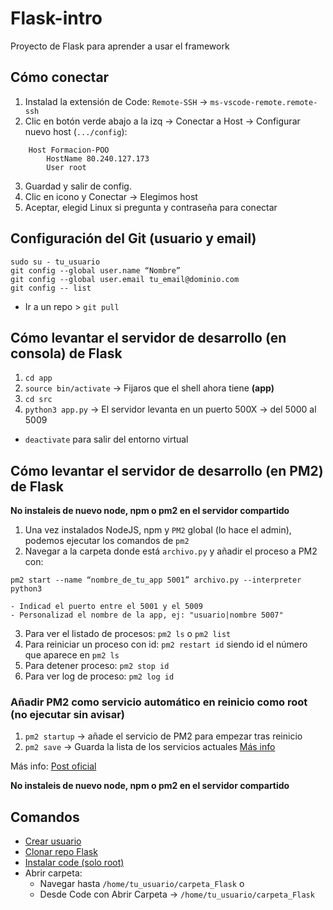 # Flask-intro
Proyecto de Flask para aprender a usar el framework

## Cómo conectar
1. Instalad la extensión de Code: `Remote-SSH` -> `ms-vscode-remote.remote-ssh`
2. Clic en botón verde abajo a la izq -> Conectar a Host -> Configurar nuevo host (`.../config`):
```
    Host Formacion-POO
        HostName 80.240.127.173
        User root
```
3. Guardad y salir de config.
4. Clic en icono y Conectar -> Elegimos host
5. Aceptar, elegid Linux si pregunta y contraseña para conectar

## Configuración del Git (usuario y email)
```
sudo su - tu_usuario
git config --global user.name “Nombre”
git config --global user.email tu_email@dominio.com
git config -- list
```
- Ir a un repo > `git pull`

## Cómo levantar el servidor de desarrollo (en consola) de Flask
1. `cd app`
2. `source bin/activate` -> Fijaros que el shell ahora tiene **(app)**
3. `cd src`
4. `python3 app.py` -> El servidor levanta en un puerto 500X -> del 5000 al 5009
- `deactivate` para salir del entorno virtual

## Cómo levantar el servidor de desarrollo (en PM2) de Flask

**No instaleis de nuevo node, npm o pm2 en el servidor compartido**

1. Una vez instalados NodeJS, npm y `PM2` global (lo hace el admin), podemos ejecutar los comandos de `pm2`
2. Navegar a la carpeta donde está `archivo.py` y añadir el proceso a PM2 con:
```
pm2 start --name “nombre_de_tu_app 5001” archivo.py --interpreter python3
```
    - Indicad el puerto entre el 5001 y el 5009
    - Personalizad el nombre de la app, ej: "usuario|nombre 5007"
3. Para ver el listado de procesos: `pm2 ls` o `pm2 list`
4. Para reiniciar un proceso con id: `pm2 restart id` siendo id el número que aparece en `pm2 ls`
5. Para detener proceso: `pm2 stop id`
6. Para ver log de proceso: `pm2 log id`

### Añadir PM2 como servicio automático en reinicio como root (no ejecutar sin avisar)

1. `pm2 startup` -> añade el servicio de PM2 para empezar tras reinicio
2. `pm2 save` -> Guarda la lista de los servicios actuales
[Más info](https://stackoverflow.com/questions/34821063/pm2-startup-not-starting-up-on-ubuntu)

Más info: [Post oficial](https://pm2.io/blog/2018/09/19/Manage-Python-Processes)

**No instaleis de nuevo node, npm o pm2 en el servidor compartido**

## Comandos

- [Crear usuario](https://vivaubuntu.com/crear-usuarios-en-ubuntu/)
- [Clonar repo Flask](https://github.com/cesarlpb/Flask-intro.git)
- [Instalar code (solo root)](https://linuxize.com/post/how-to-install-visual-studio-code-on-ubuntu-20-04/) 
- Abrir carpeta:
    - Navegar hasta `/home/tu_usuario/carpeta_Flask` o
    - Desde Code con Abrir Carpeta -> `/home/tu_usuario/carpeta_Flask`